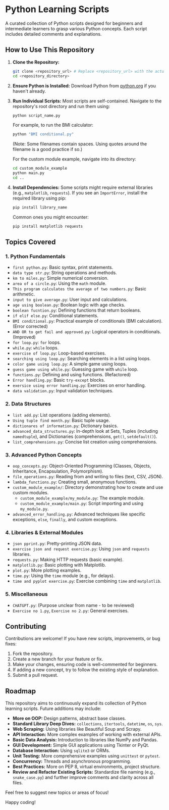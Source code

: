 # Python Learning Scripts

A curated collection of Python scripts designed for beginners and intermediate learners to grasp various Python concepts. Each script includes detailed comments and explanations.

## How to Use This Repository

1.  **Clone the Repository:**
    ```bash
    git clone <repository_url> # Replace <repository_url> with the actual URL
    cd <repository_directory>
    ```
2.  **Ensure Python is Installed:** Download Python from [python.org](https://www.python.org/downloads/) if you haven't already.
3.  **Run Individual Scripts:**
    Most scripts are self-contained. Navigate to the repository's root directory and run them using:
    ```bash
    python script_name.py
    ```
    For example, to run the BMI calculator:
    ```bash
    python "BMI conditional.py"
    ```
    (Note: Some filenames contain spaces. Using quotes around the filename is a good practice if so.)

    For the custom module example, navigate into its directory:
    ```bash
    cd custom_module_example
    python main.py
    cd ..
    ```
4.  **Install Dependencies:**
    Some scripts might require external libraries (e.g., `matplotlib`, `requests`). If you see an `ImportError`, install the required library using pip:
    ```bash
    pip install library_name
    ```
    Common ones you might encounter:
    ```bash
    pip install matplotlib requests
    ```

## Topics Covered

### 1. Python Fundamentals
*   `first python.py`: Basic syntax, print statements.
*   `data type str.py`: String operations and methods.
*   `km to miles.py`: Simple numerical conversion.
*   `area of a circle.py`: Using the `math` module.
*   `This program calculates the average of two numbers.py`: Basic arithmetic.
*   `input to give average.py`: User input and calculations.
*   `age using boolean.py`: Boolean logic with age checks.
*   `boolean fucntion.py`: Defining functions that return booleans.
*   `if elif else.py`: Conditional statements.
*   `BMI conditional.py`: Practical example of conditionals (BMI calculation). (Error corrected)
*   `AND OR to get fail and approved.py`: Logical operators in conditionals. (Improved)
*   `for loop.py`: `for` loops.
*   `while.py`: `while` loops.
*   `exercise of loop.py`: Loop-based exercises.
*   `searching using loop.py`: Searching elements in a list using loops.
*   `color game using loop.py`: A simple game using loops.
*   `guess game using while.py`: Guessing game with `while` loop.
*   `functions.py`: Defining and using functions. (Refactored)
*   `Error handling.py`: Basic `try-except` blocks.
*   `exersice using error handling.py`: Exercises on error handling.
*   `data validation.py`: Input validation techniques.

### 2. Data Structures
*   `list add.py`: List operations (adding elements).
*   `Using tuple find month.py`: Basic tuple usage.
*   `dictionares of information.py`: Dictionary basics.
*   `advanced_data_structures.py`: In-depth look at Sets, Tuples (including `namedtuple`), and Dictionaries (comprehensions, `get()`, `setdefault()`).
*   `list_comprehensions.py`: Concise list creation using comprehensions.

### 3. Advanced Python Concepts
*   `oop_concepts.py`: Object-Oriented Programming (Classes, Objects, Inheritance, Encapsulation, Polymorphism).
*   `file_operations.py`: Reading from and writing to files (text, CSV, JSON).
*   `lambda_functions.py`: Creating small, anonymous functions.
*   `custom_module_example/`: Directory demonstrating how to create and use custom modules.
    *   `custom_module_example/my_module.py`: The example module.
    *   `custom_module_example/main.py`: Script importing and using `my_module.py`.
*   `advanced_error_handling.py`: Advanced techniques like specific exceptions, `else`, `finally`, and custom exceptions.

### 4. Libraries & External Modules
*   `json pprint.py`: Pretty-printing JSON data.
*   `exercise json and request exercise.py`: Using `json` and `requests` libraries.
*   `requests.py`: Making HTTP requests (basic example).
*   `matplotlib.py`: Basic plotting with Matplotlib.
*   `plot.py`: More plotting examples.
*   `time.py`: Using the `time` module (e.g., for delays).
*   `time and pyplot exercise.py`: Exercise combining `time` and `matplotlib`.

### 5. Miscellaneous
*   `CHATGPT.py`: (Purpose unclear from name - to be reviewed)
*   `Exercise no 1.py`, `Exercise no 2.py`: General exercises.

## Contributing
Contributions are welcome! If you have new scripts, improvements, or bug fixes:
1.  Fork the repository.
2.  Create a new branch for your feature or fix.
3.  Make your changes, ensuring code is well-commented for beginners.
4.  If adding a new concept, try to follow the existing style of explanation.
5.  Submit a pull request.

## Roadmap
This repository aims to continuously expand its collection of Python learning scripts. Future additions may include:
*   **More on OOP:** Design patterns, abstract base classes.
*   **Standard Library Deep Dives:** `collections`, `itertools`, `datetime`, `os`, `sys`.
*   **Web Scraping:** Using libraries like Beautiful Soup and Scrapy.
*   **API Interaction:** More complex examples of working with external APIs.
*   **Basic Data Analysis:** Introduction to libraries like NumPy and Pandas.
*   **GUI Development:** Simple GUI applications using Tkinter or PyQt.
*   **Database Interaction:** Using `sqlite3` or ORMs.
*   **Unit Testing:** More comprehensive examples using `unittest` or `pytest`.
*   **Concurrency:** Threads and asynchronous programming.
*   **Best Practices:** More on PEP 8, virtual environments, project structure.
*   **Review and Refactor Existing Scripts:** Standardize file naming (e.g., `snake_case.py`) and further improve comments and clarity across all files.

Feel free to suggest new topics or areas of focus!

Happy coding!
```
